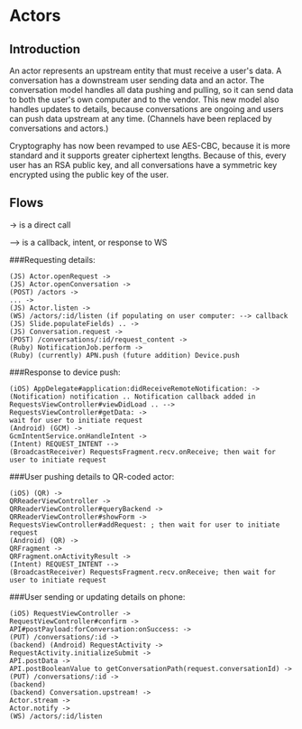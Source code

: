 # Actors

## Introduction

An actor represents an upstream entity that must receive a user's data. A
conversation has a downstream user sending data and an actor. The conversation
model handles all data pushing and pulling, so it can send data to both the
user's own computer and to the vendor. This new model also handles updates to
details, because conversations are ongoing and users can push data upstream at
any time. (Channels have been replaced by conversations and actors.)

Cryptography has now been revamped to use AES-CBC, because it is more standard
and it supports greater ciphertext lengths. Because of this, every user has an
RSA public key, and all conversations have a symmetric key encrypted using the
public key of the user.

## Flows

-> is a direct call

--> is a callback, intent, or response to WS

###Requesting details:

    (JS) Actor.openRequest ->
    (JS) Actor.openConversation ->
    (POST) /actors ->
    ... -> 
    (JS) Actor.listen ->
    (WS) /actors/:id/listen (if populating on user computer: --> callback (JS) Slide.populateFields) .. -> 
    (JS) Conversation.request ->
    (POST) /conversations/:id/request_content ->
    (Ruby) NotificationJob.perform ->
    (Ruby) (currently) APN.push (future addition) Device.push

###Response to device push:

    (iOS) AppDelegate#application:didReceiveRemoteNotification: ->
    (Notification) notification .. Notification callback added in RequestsViewController#viewDidLoad .. --> 
    RequestsViewController#getData: ->
    wait for user to initiate request
    (Android) (GCM) ->
    GcmIntentService.onHandleIntent ->
    (Intent) REQUEST_INTENT -->
    (BroadcastReceiver) RequestsFragment.recv.onReceive; then wait for user to initiate request

###User pushing details to QR-coded actor:

    (iOS) (QR) ->
    QRReaderViewController ->
    QRReaderViewController#queryBackend ->
    QRReaderViewController#showForm ->
    RequestsViewController#addRequest: ; then wait for user to initiate request
    (Android) (QR) ->
    QRFragment ->
    QRFragment.onActivityResult ->
    (Intent) REQUEST_INTENT -->
    (BroadcastReceiver) RequestsFragment.recv.onReceive; then wait for user to initiate request

###User sending or updating details on phone:

    (iOS) RequestViewController ->
    RequestViewController#confirm ->
    API#postPayload:forConversation:onSuccess: ->
    (PUT) /conversations/:id ->
    (backend) (Android) RequestActivity ->
    RequestActivity.initializeSubmit ->
    API.postData ->
    API.postBooleanValue to getConversationPath(request.conversationId) ->
    (PUT) /conversations/:id ->
    (backend)
    (backend) Conversation.upstream! ->
    Actor.stream ->
    Actor.notify ->
    (WS) /actors/:id/listen

